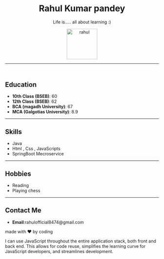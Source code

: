 <!DOCTYPE html>
<html lang="en">
<head>
    <meta charset="UTF-8">
    <meta name="viewport" content="width=device-width, initial-scale=1.0">
    <title>Self intro</title>
</head>
<body>
    <header>
    <h1>Rahul Kumar pandey</h1>
    <p>Life is..... all about learning :)</p>
    <img src="self.jpg" alt="rahul" height="100px"/>
    <hr/></header>
    <section>
    <h2>Education</h2>
    <ul>
        <li><b>10th Class (BSEB)</b>: 60</li>
        <li><b>12th Class (BSEB)</b>: 62</li>
        <li><b>BCA (magadh University)</b>: 67</li>
        <li><b>MCA (Galgotias University)</b>: 8.9</li>
    </ul>
    <hr></section>
    <section>
    <h2>Skills</h2>
    <ul>
        <li>Java</li>
        <li>Html , Css , JavaScripts</li>
        <li>SpringBoot Mecroservice</li>
    </ul>
    <hr></section>
    <section>
    <h2>Hobbies</h2>
     <ul>
        <li>Reading</li>
        <li>Playing chess</li>
     </ul>
     <hr></section>
     <footer>
     <h2>Contact Me</h2>
     <ul>
        <li> <b>Email</b>:rahulofficial8474@gmail.com</li></ul>
        <p>made with &hearts; by coding </p></footer>


<p>I can use JavaScript throughout the entire application stack, both front and back end. This allows for code reuse, simplifies the learning curve for JavaScript developers, and streamlines development.</p>
</body>
</html>
